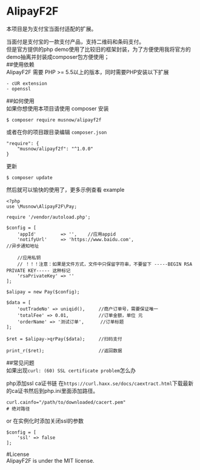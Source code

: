 # AlipayF2F
本项目是为支付宝当面付适配的扩展。

当面付是支付宝的一款支付产品，支持二维码和条码支付。   
但是官方提供的php demo使用了比较旧的框架封装，为了方便使用我将官方的demo抽离并封装成composer包方便使用；   
##使用依赖  
AlipayF2F 需要 PHP >= 5.5以上的版本，同时需要PHP安装以下扩展
```$xslt
- cUR extension
- openssl
```
##如何使用  
如果你想使用本项目请使用 composer 安装

```$xslt
$ composer require musnow/alipayf2f
```
或者在你的项目跟目录编辑 ```composer.json```
```$xslt
"require": {
    "musnow/alipayf2f": "^1.0.0"
}
```
更新
```$xslt
$ composer update
```
然后就可以愉快的使用了，更多示例查看 example
```$xslt
<?php
use \Musnow\AlipayF2F\Pay;

require '/vendor/autoload.php';

$config = [
    'appId'         => '',    //应用appid
    'notifyUrl'     => 'https://www.baidu.com',                      //异步通知地址

    //应用私钥
    // ！！！注意：如果是文件方式，文件中只保留字符串，不要留下 -----BEGIN RSA PRIVATE KEY----- 这种标记
    'rsaPrivateKey' => ''
];

$alipay = new Pay($config);

$data = [
    'outTradeNo' => uniqid(),     //商户订单号，需要保证唯一
    'totalFee' => 0.01,           //订单金额，单位 元
    'orderName' => '测试订单',      //订单标题
];

$ret = $alipay->qrPay($data);     //扫码支付

print_r($ret);                    //返回数据
```
##常见问题  
如果出现```curl: (60) SSL certificate problem```怎么办

php添加ssl ca证书链
在```https://curl.haxx.se/docs/caextract.html```下载最新的ca证书然后到php.ini里面添加路径。
```$xslt
curl.cainfo="/path/to/downloaded/cacert.pem"
# 绝对路径
```
or 在实例化时添加关闭ssl的参数
```$xslt
$config = [
    'ssl' => false
];
```

#License  
AlipayF2F is under the MIT license.
